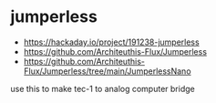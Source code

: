 # jumperless


- https://hackaday.io/project/191238-jumperless
- https://github.com/Architeuthis-Flux/Jumperless
- https://github.com/Architeuthis-Flux/Jumperless/tree/main/JumperlessNano

use this to make tec-1 to analog computer bridge


